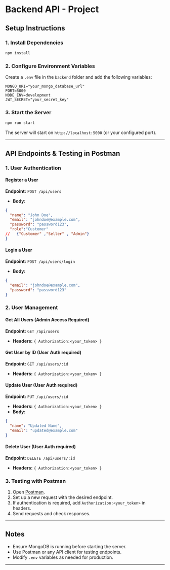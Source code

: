 # Backend API - Project

## Setup Instructions


### 1. Install Dependencies
```sh
npm install
```

### 2. Configure Environment Variables
Create a `.env` file in the `backend` folder and add the following variables:
```env
MONGO_URI="your_mongo_database_url"
PORT=5000
NODE_ENV=development
JWT_SECRET="your_secret_key"
```

### 3. Start the Server
```sh
npm run start
```

The server will start on `http://localhost:5000` (or your configured port).

---

## API Endpoints & Testing in Postman

### 1. User Authentication
#### Register a User
**Endpoint:** `POST /api/users`
- **Body:**
```json
{
  "name": "John Doe",
  "email": "johndoe@example.com",
  "password": "password123",
  "role":"Customer"  
//   {"Customer" ,"Seller" , "Admin"}
}
```

#### Login a User
**Endpoint:** `POST /api/users/login`
- **Body:**
```json
{
  "email": "johndoe@example.com",
  "password": "password123"
}
```

### 2. User Management 
#### Get All Users (Admin Access Required)
**Endpoint:** `GET /api/users`
- **Headers:** `{ Authorization:<your_token> }`

#### Get User by ID (User Auth required)
**Endpoint:** `GET /api/users/:id`
- **Headers:** `{ Authorization:<your_token> }`

#### Update User (User Auth required)
**Endpoint:** `PUT /api/users/:id`
- **Headers:** `{ Authorization:<your_token> }`
- **Body:**
```json
{
  "name": "Updated Name",
  "email": "updated@example.com"
}
```
 
#### Delete User (User Auth required)
**Endpoint:** `DELETE /api/users/:id`
- **Headers:** `{ Authorization:<your_token> }`

### 3. Testing with Postman
1. Open [Postman](https://www.postman.com/).
2. Set up a new request with the desired endpoint.
3. If authentication is required, add `Authorization:<your_token>` in headers.
4. Send requests and check responses.

---

## Notes
- Ensure MongoDB is running before starting the server.
- Use Postman or any API client for testing endpoints.
- Modify `.env` variables as needed for production.

---

